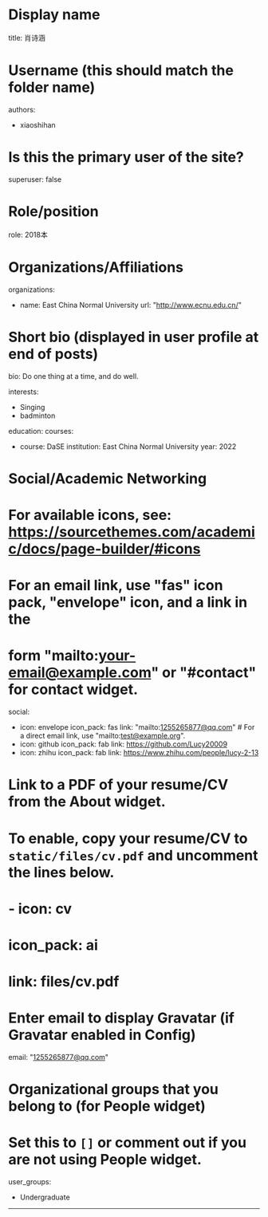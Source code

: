 # Display name
title: 肖诗涵

# Username (this should match the folder name)
authors:
- xiaoshihan

# Is this the primary user of the site?
superuser: false

# Role/position
role: 2018本

# Organizations/Affiliations
organizations:
- name: East China Normal University
  url: "http://www.ecnu.edu.cn/"

# Short bio (displayed in user profile at end of posts)
bio: Do one thing at a time, and do well.

interests:
- Singing
- badminton

education:
  courses:
  - course: DaSE
    institution: East China Normal University
    year: 2022
  

# Social/Academic Networking
# For available icons, see: https://sourcethemes.com/academic/docs/page-builder/#icons
#   For an email link, use "fas" icon pack, "envelope" icon, and a link in the
#   form "mailto:your-email@example.com" or "#contact" for contact widget.
social:
- icon: envelope
  icon_pack: fas
  link: "mailto:1255265877@qq.com"  # For a direct email link, use "mailto:test@example.org".
- icon: github
  icon_pack: fab
  link: https://github.com/Lucy20009
- icon: zhihu
  icon_pack: fab
  link: https://www.zhihu.com/people/lucy-2-13
# Link to a PDF of your resume/CV from the About widget.
# To enable, copy your resume/CV to `static/files/cv.pdf` and uncomment the lines below.
# - icon: cv
#   icon_pack: ai
#   link: files/cv.pdf

# Enter email to display Gravatar (if Gravatar enabled in Config)
email: "1255265877@qq.com"

# Organizational groups that you belong to (for People widget)
#   Set this to `[]` or comment out if you are not using People widget.
user_groups:
- Undergraduate
---
